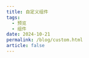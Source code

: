 ```yaml
---
title: 自定义组件
tags:
  - 预览
  - 组件
date: 2024-10-21
permalink: /blog/custom.html
article: false
---
```


